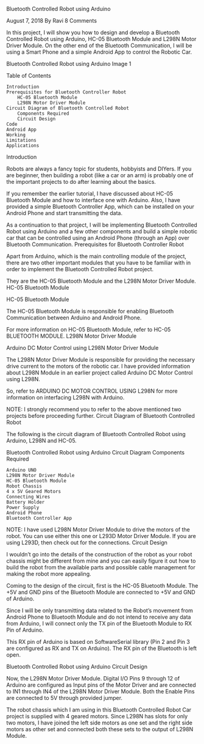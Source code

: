Bluetooth Controlled Robot using Arduino

August 7, 2018 By Ravi 8 Comments

In this project, I will show you how to design and develop a Bluetooth Controlled Robot using Arduino, HC-05 Bluetooth Module and L298N Motor Driver Module. On the other end of the Bluetooth Communication, I will be using a Smart Phone and a simple Android App to control the Robotic Car.

Bluetooth Controlled Robot using Arduino Image 1

  

Table of Contents

    Introduction
    Prerequisites for Bluetooth Controller Robot
        HC-05 Bluetooth Module
        L298N Motor Driver Module
    Circuit Diagram of Bluetooth Controlled Robot
        Components Required
        Circuit Design
    Code
    Android App
    Working
    Limitations
    Applications

Introduction

Robots are always a fancy topic for students, hobbyists and DIYers. If you are beginner, then building a robot (like a car or an arm) is probably one of the important projects to do after learning about the basics.  

If you remember the earlier tutorial, I have discussed about HC-05 Bluetooth Module and how to interface one with Arduino. Also, I have provided a simple Bluetooth Controller App, which can be installed on your Android Phone and start transmitting the data.

  

As a continuation to that project, I will be implementing Bluetooth Controlled Robot using Arduino and a few other components and build a simple robotic car that can be controlled using an Android Phone (through an App) over Bluetooth Communication.
Prerequisites for Bluetooth Controller Robot

Apart from Arduino, which is the main controlling module of the project, there are two other important modules that you have to be familiar with in order to implement the Bluetooth Controlled Robot project.

They are the HC-05 Bluetooth Module and the L298N Motor Driver Module.
HC-05 Bluetooth Module

HC-05 Bluetooth Module

The HC-05 Bluetooth Module is responsible for enabling Bluetooth Communication between Arduino and Android Phone.

For more information on HC-05 Bluetooth Module, refer to HC-05 BLUETOOTH MODULE.
L298N Motor Driver Module

Arduino DC Motor Control using L298N Motor Driver Module

The L298N Motor Driver Module is responsible for providing the necessary drive current to the motors of the robotic car. I have provided information about L298N Module in an earlier project called Arduino DC Motor Control using L298N.

So, refer to ARDUINO DC MOTOR CONTROL USING L298N for more information on interfacing L298N with Arduino.

NOTE: I strongly recommend you to refer to the above mentioned two projects before proceeding further.
Circuit Diagram of Bluetooth Controlled Robot

The following is the circuit diagram of Bluetooth Controlled Robot using Arduino, L298N and HC-05.

Bluetooth Controlled Robot using Arduino Circuit Diagram
Components Required

    Arduino UNO  
    L298N Motor Driver Module 
    HC-05 Bluetooth Module  
    Robot Chassis  
    4 x 5V Geared Motors  
    Connecting Wires  
    Battery Holder
    Power Supply 
    Android Phone 
    Bluetooth Controller App 

NOTE: I have used L298N Motor Driver Module to drive the motors of the robot. You can use either this one or L293D Motor Driver Module. If you are using L293D, then check out for the connections.
Circuit Design

I wouldn’t go into the details of the construction of the robot as your robot chassis might be different from mine and you can easily figure it out how to build the robot from the available parts and possible cable management for making the robot more appealing.

Coming to the design of the circuit, first is the HC-05 Bluetooth Module. The +5V and GND pins of the Bluetooth Module are connected to +5V and GND of Arduino.

Since I will be only transmitting data related to the Robot’s movement from Android Phone to Bluetooth Module and do not intend to receive any data from Arduino, I will connect only the TX pin of the Bluetooth Module to RX Pin of Arduino.

This RX pin of Arduino is based on SoftwareSerial library (Pin 2 and Pin 3 are configured as RX and TX on Arduino). The RX pin of the Bluetooth is left open.

Bluetooth Controlled Robot using Arduino Circuit Design

Now, the L298N Motor Driver Module. Digital I/O Pins 9 through 12 of Arduino are configured as Input pins of the Motor Driver and are connected to IN1 through IN4 of the L298N Motor Driver Module. Both the Enable Pins are connected to 5V through provided jumper.

The robot chassis which I am using in this Bluetooth Controlled Robot Car project is supplied with 4 geared motors. Since L298N has slots for only two motors, I have joined the left side motors as one set and the right side motors as other set and connected both these sets to the output of L298N Module.
